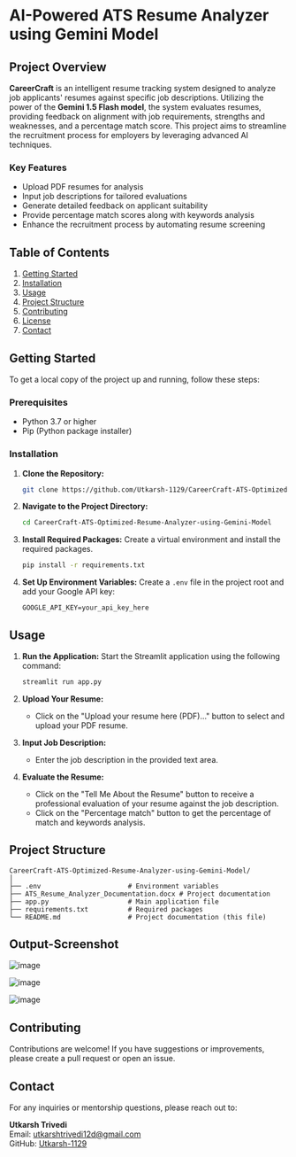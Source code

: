 
# AI-Powered ATS Resume Analyzer using Gemini Model

## Project Overview

**CareerCraft** is an intelligent resume tracking system designed to analyze job applicants' resumes against specific job descriptions. Utilizing the power of the **Gemini 1.5 Flash model**, the system evaluates resumes, providing feedback on alignment with job requirements, strengths and weaknesses, and a percentage match score. This project aims to streamline the recruitment process for employers by leveraging advanced AI techniques.

### Key Features
- Upload PDF resumes for analysis
- Input job descriptions for tailored evaluations
- Generate detailed feedback on applicant suitability
- Provide percentage match scores along with keywords analysis
- Enhance the recruitment process by automating resume screening

## Table of Contents
1. [Getting Started](#getting-started)
2. [Installation](#installation)
3. [Usage](#usage)
4. [Project Structure](#project-structure)
5. [Contributing](#contributing)
6. [License](#license)
7. [Contact](#contact)

## Getting Started

To get a local copy of the project up and running, follow these steps:

### Prerequisites
- Python 3.7 or higher
- Pip (Python package installer)

### Installation

1. **Clone the Repository:**
   ```bash
   git clone https://github.com/Utkarsh-1129/CareerCraft-ATS-Optimized-Resume-Analyzer-using-Gemini-Model.git
   ```
   
2. **Navigate to the Project Directory:**
   ```bash
   cd CareerCraft-ATS-Optimized-Resume-Analyzer-using-Gemini-Model
   ```

3. **Install Required Packages:**
   Create a virtual environment and install the required packages.
   ```bash
   pip install -r requirements.txt
   ```

4. **Set Up Environment Variables:**
   Create a `.env` file in the project root and add your Google API key:
   ```
   GOOGLE_API_KEY=your_api_key_here
   ```

## Usage

1. **Run the Application:**
   Start the Streamlit application using the following command:
   ```bash
   streamlit run app.py
   ```

2. **Upload Your Resume:**
   - Click on the "Upload your resume here (PDF)..." button to select and upload your PDF resume.

3. **Input Job Description:**
   - Enter the job description in the provided text area.

4. **Evaluate the Resume:**
   - Click on the "Tell Me About the Resume" button to receive a professional evaluation of your resume against the job description.
   - Click on the "Percentage match" button to get the percentage of match and keywords analysis.

## Project Structure

```
CareerCraft-ATS-Optimized-Resume-Analyzer-using-Gemini-Model/
│
├── .env                      # Environment variables
├── ATS_Resume_Analyzer_Documentation.docx # Project documentation
├── app.py                    # Main application file
├── requirements.txt          # Required packages
└── README.md                 # Project documentation (this file)
```
## Output-Screenshot

![image](https://github.com/user-attachments/assets/e20789f7-198e-41be-bd8c-6fcc6ab4d475)

![image](https://github.com/user-attachments/assets/df430fcb-3cb2-4fde-ba1b-321e602ddc44)

![image](https://github.com/user-attachments/assets/46cccb8e-826c-4a9f-98f2-0ecd7ab04d90)

## Contributing

Contributions are welcome! If you have suggestions or improvements, please create a pull request or open an issue.

## Contact

For any inquiries or mentorship questions, please reach out to:

**Utkarsh Trivedi**  
Email: utkarshtrivedi12d@gmail.com  
GitHub: [Utkarsh-1129](https://github.com/Utkarsh-1129)  

